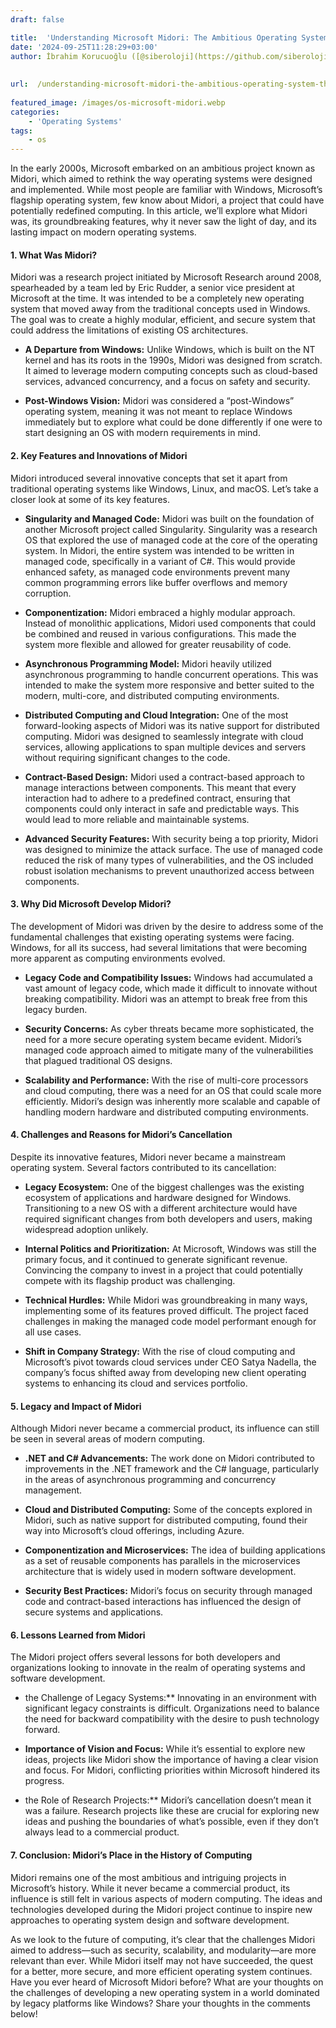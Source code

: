 ```yaml
---
draft: false

title:  'Understanding Microsoft Midori: The Ambitious Operating System That Could Have Been'
date: '2024-09-25T11:28:29+03:00'
author: İbrahim Korucuoğlu ([@siberoloji](https://github.com/siberoloji))
 
 
url:  /understanding-microsoft-midori-the-ambitious-operating-system-that-could-have-been/
 
featured_image: /images/os-microsoft-midori.webp
categories:
    - 'Operating Systems'
tags:
    - os
---
```



In the early 2000s, Microsoft embarked on an ambitious project known as Midori, which aimed to rethink the way operating systems were designed and implemented. While most people are familiar with Windows, Microsoft’s flagship operating system, few know about Midori, a project that could have potentially redefined computing. In this article, we’ll explore what Midori was, its groundbreaking features, why it never saw the light of day, and its lasting impact on modern operating systems.


#### 1. **What Was Midori?**



Midori was a research project initiated by Microsoft Research around 2008, spearheaded by a team led by Eric Rudder, a senior vice president at Microsoft at the time. It was intended to be a completely new operating system that moved away from the traditional concepts used in Windows. The goal was to create a highly modular, efficient, and secure system that could address the limitations of existing OS architectures.


* **A Departure from Windows:** Unlike Windows, which is built on the NT kernel and has its roots in the 1990s, Midori was designed from scratch. It aimed to leverage modern computing concepts such as cloud-based services, advanced concurrency, and a focus on safety and security.

* **Post-Windows Vision:** Midori was considered a “post-Windows” operating system, meaning it was not meant to replace Windows immediately but to explore what could be done differently if one were to start designing an OS with modern requirements in mind.



#### 2. **Key Features and Innovations of Midori**



Midori introduced several innovative concepts that set it apart from traditional operating systems like Windows, Linux, and macOS. Let’s take a closer look at some of its key features.


* **Singularity and Managed Code:** Midori was built on the foundation of another Microsoft project called Singularity. Singularity was a research OS that explored the use of managed code at the core of the operating system. In Midori, the entire system was intended to be written in managed code, specifically in a variant of C#. This would provide enhanced safety, as managed code environments prevent many common programming errors like buffer overflows and memory corruption.

* **Componentization:** Midori embraced a highly modular approach. Instead of monolithic applications, Midori used components that could be combined and reused in various configurations. This made the system more flexible and allowed for greater reusability of code.

* **Asynchronous Programming Model:** Midori heavily utilized asynchronous programming to handle concurrent operations. This was intended to make the system more responsive and better suited to the modern, multi-core, and distributed computing environments.

* **Distributed Computing and Cloud Integration:** One of the most forward-looking aspects of Midori was its native support for distributed computing. Midori was designed to seamlessly integrate with cloud services, allowing applications to span multiple devices and servers without requiring significant changes to the code.

* **Contract-Based Design:** Midori used a contract-based approach to manage interactions between components. This meant that every interaction had to adhere to a predefined contract, ensuring that components could only interact in safe and predictable ways. This would lead to more reliable and maintainable systems.

* **Advanced Security Features:** With security being a top priority, Midori was designed to minimize the attack surface. The use of managed code reduced the risk of many types of vulnerabilities, and the OS included robust isolation mechanisms to prevent unauthorized access between components.



#### 3. **Why Did Microsoft Develop Midori?**



The development of Midori was driven by the desire to address some of the fundamental challenges that existing operating systems were facing. Windows, for all its success, had several limitations that were becoming more apparent as computing environments evolved.


* **Legacy Code and Compatibility Issues:** Windows had accumulated a vast amount of legacy code, which made it difficult to innovate without breaking compatibility. Midori was an attempt to break free from this legacy burden.

* **Security Concerns:** As cyber threats became more sophisticated, the need for a more secure operating system became evident. Midori’s managed code approach aimed to mitigate many of the vulnerabilities that plagued traditional OS designs.

* **Scalability and Performance:** With the rise of multi-core processors and cloud computing, there was a need for an OS that could scale more efficiently. Midori’s design was inherently more scalable and capable of handling modern hardware and distributed computing environments.



#### 4. **Challenges and Reasons for Midori’s Cancellation**



Despite its innovative features, Midori never became a mainstream operating system. Several factors contributed to its cancellation:


* **Legacy Ecosystem:** One of the biggest challenges was the existing ecosystem of applications and hardware designed for Windows. Transitioning to a new OS with a different architecture would have required significant changes from both developers and users, making widespread adoption unlikely.

* **Internal Politics and Prioritization:** At Microsoft, Windows was still the primary focus, and it continued to generate significant revenue. Convincing the company to invest in a project that could potentially compete with its flagship product was challenging.

* **Technical Hurdles:** While Midori was groundbreaking in many ways, implementing some of its features proved difficult. The project faced challenges in making the managed code model performant enough for all use cases.

* **Shift in Company Strategy:** With the rise of cloud computing and Microsoft’s pivot towards cloud services under CEO Satya Nadella, the company’s focus shifted away from developing new client operating systems to enhancing its cloud and services portfolio.



#### 5. **Legacy and Impact of Midori**



Although Midori never became a commercial product, its influence can still be seen in several areas of modern computing.


* **.NET and C# Advancements:** The work done on Midori contributed to improvements in the .NET framework and the C# language, particularly in the areas of asynchronous programming and concurrency management.

* **Cloud and Distributed Computing:** Some of the concepts explored in Midori, such as native support for distributed computing, found their way into Microsoft’s cloud offerings, including Azure.

* **Componentization and Microservices:** The idea of building applications as a set of reusable components has parallels in the microservices architecture that is widely used in modern software development.

* **Security Best Practices:** Midori’s focus on security through managed code and contract-based interactions has influenced the design of secure systems and applications.



#### 6. **Lessons Learned from Midori**



The Midori project offers several lessons for both developers and organizations looking to innovate in the realm of operating systems and software development.


* the Challenge of Legacy Systems:** Innovating in an environment with significant legacy constraints is difficult. Organizations need to balance the need for backward compatibility with the desire to push technology forward.

* **Importance of Vision and Focus:** While it’s essential to explore new ideas, projects like Midori show the importance of having a clear vision and focus. For Midori, conflicting priorities within Microsoft hindered its progress.

* the Role of Research Projects:** Midori’s cancellation doesn’t mean it was a failure. Research projects like these are crucial for exploring new ideas and pushing the boundaries of what’s possible, even if they don’t always lead to a commercial product.



#### 7. **Conclusion: Midori’s Place in the History of Computing**



Midori remains one of the most ambitious and intriguing projects in Microsoft’s history. While it never became a commercial product, its influence is still felt in various aspects of modern computing. The ideas and technologies developed during the Midori project continue to inspire new approaches to operating system design and software development.



As we look to the future of computing, it’s clear that the challenges Midori aimed to address—such as security, scalability, and modularity—are more relevant than ever. While Midori itself may not have succeeded, the quest for a better, more secure, and more efficient operating system continues.
Have you ever heard of Microsoft Midori before? What are your thoughts on the challenges of developing a new operating system in a world dominated by legacy platforms like Windows? Share your thoughts in the comments below!
